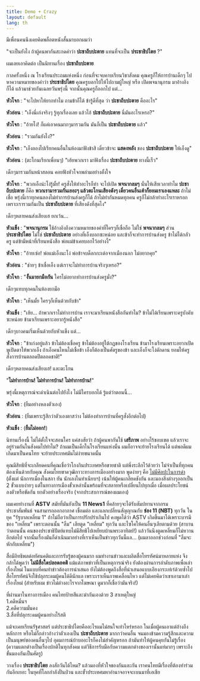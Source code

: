```yaml
---
title: Demo + Crazy
layout: default
lang: th
---
```


<p>มีเพื่อนคนนึงเคยคิดพล็อตหนังสั้นมาบอกผมว่า</p>
<p>"จะเป็นยังไง ถ้าผู้คนพากันสะกดคำว่า <strong>ปะชาถีบปะตาย</strong> แทนที่จะเป็น <strong>ประชาธิปไตย</strong> ?"</p>
<p>ผมเลยเอาคิดต่อ เป็นนิทานเรื่อง <strong>ปะชาถีบปะตาย</strong></p>
<p>กาลครั้งหนึ่ง ณ โรงเรียนประถมแห่งหนึ่ง ก่อนที่จะจบคาบเรียนวิชาสังคม คุณครูก็ให้การบ้านเด็กๆ ไปหาความหมายของคำว่า <strong>ประชาธิปไตย</strong> คุณครูบอกใบ้ให้ไปถามผู้ใหญ่ หรือ เปิดพจนานุกรม มาอ้างอิงก็ได้ แล้วมาช่วยกันเฉลยวันพรุ่งนี้ จากนั้นคุณครูก็ออกไป แต่...</p>
<p><strong>หัวโจก</strong> : "จะไปหาให้ยากทำไม ถามข้าก็ได้ ข้ารู้ดีที่สุด ว่า <strong>ปะชาถีบปะตาย</strong> คืออะไร"</p>
<p><strong>หัวอ่อน</strong> : "เอ็งนี่เก่งจริงๆ รู้ทุกเรื่องเลย แล้วไอ้ <strong>ปะชาถีบปะตาย</strong> นี่มันอะไรเหรอ?"</p>
<p><strong>หัวโจก</strong> : "อ้ายโง่! ก็แค่เอาคนมากๆมารวมกัน มันก็เป็น <strong>ปะชาถีบปะตาย</strong> แล้ว"</p>
<p><strong>หัวอ่อน</strong> : "รวมกันยังไง?"</p>
<p><strong>หัวโจก</strong> : "เอ็งลองไปเรียกคนอื่นในห้องมาฟังข้าสิ เดี๋ยวข้าจะ <strong>แสดงพลัง</strong> ของ <strong>ปะชาถีบปะตาย</strong> ให้เอ็งดู"</p>
<p><strong>หัวอ่อน</strong> : (ตะโกนเรียกเพื่อนๆ) "เฮ้ยพวกเรา มาฟังเรื่อง <strong>ปะชาถีบปะตาย</strong> ทางนี้เร็ว"</p>
<p>เด็กๆมารวมกันหน้าสลอน คอยฟังหัวโจกพล่ามอย่างตั้งใจ</p>
<p><strong>หัวโจก</strong> : "พวกเอ็งน่ะโง่รู้มั้ย! ครูสั่งให้ทำอะไรก็ทำ จะไปเปิด <strong>พจนากลมๆ</strong> นั่นให้เสียเวลาทำไม <strong>ปะชาถีบปะตาย</strong> ก็คือ <strong>พวกเรามารวมกันเยอะๆ แล้วตะโกนเสียงดังๆ เดี๋ยวคนอื่นเค้าก็ยอมเราเองแหละ</strong> ถ้าไม่เชื่อ พรุ่งนี้เราทุกคนลองไม่ทำการบ้านส่งครูก็ได้ ถ้าไม่ทำกันหมดทุกคน ครูก็ไม่กล้าทำอะไรเราหรอก เพราะเรารวมกันเป็น <strong>ปะชาถีบปะตาย</strong> ที่เสียงดังที่สุดไง"</p>
<p>เด็กๆหลายคนส่งเสียงเฮ ยกเว้น...</p>
<p><strong>หัวแข็ง</strong> : "<strong>พจนานุกรม</strong> ใช้อ้างอิงถึงความหมายของคำที่ใครๆก็เชื่อถือ ไม่ใช่ <strong>พจนากลมๆ</strong> ส่วน <strong>ประชาธิปไตย</strong> ไม่ใช่ <strong>ปะชาถีบปะตาย</strong> อย่างที่เอ็งบอกซะหน่อย และข้าก็จะทำการบ้านส่งครู ข้าไม่ได้กลัวครู แต่ข้ามีหน้าที่เรียนหนังสือ พ่อแม่ข้าเคยบอกไว้อย่างงี้"</p>
<p><strong>หัวโจก</strong> :  "อ้ายเซ่อ! พ่อแม่เอ็งนะโง่ พ่อข้าจบด็อกกะเต่อจากเมืองนอก ไม่อยากคุย"</p>
<p><strong>หัวอ่อน</strong> : "ช่ายๆ ข้าเชื่อเอ็ง แต่เราจะไม่ทำการบ้านจริงๆเหรอ?"</p>
<p><strong>หัวโจก</strong> :  "<strong>งั้นมายกมือกัน</strong> ใครไม่อยากทำการบ้านส่งครูมั่ง?"</p>
<p>เด็กๆแทบทุกคนในห้องยกมือ</p>
<p><strong>หัวโจก</strong> :  "เห็นมั้ย ใครๆก็เห็นด้วยกับข้า"</p>
<p><strong>หัวแข็ง</strong> : "เฮ้ย... ถ้าพวกเราไม่ทำการบ้าน เราจะมาเรียนหนังสือกันทำไม? ข้าไม่ได้เรียนเพราะครูบังคับซะหน่อย ข้ามาเรียนเพราะอยากรู้หนังสือ"</p>
<p>เด็กๆบางคนเริ่มเห็นด้วยกับหัวแข็ง แต่...</p>
<p><strong>หัวโจก</strong> :  "ข้าเก่งอยู่แล้ว ข้าไม่ต้องเชื่อครู ข้าไม่ต้องอยู่ใต้กฎของโรงเรียน ข้ามาโรงเรียนเพราะอยากเปิดหูเปิดตาให้พวกเอ็ง ถ้าเอ็งคนไหนไม่เชื่อข้า เอ็งก็ต้องเป็นศัตรูของข้า และเอ็งก็จะโง่ดักดาน ยอมให้ครูสั่งการบ้านตลอดปีตลอดชาติ!"</p>
<p>เด็กๆหลายคนส่งเสียงเฮ! และตะโกน</p>
<p>"<strong>ไม่ทำการบ้าน! ไม่ทำการบ้าน! ไม่ทำการบ้าน!</strong>"</p>
<p>พรุ่งนี้เหตุการณ์จะดำเนินต่อไปยังไง ไม่มีใครบอกได้ รู้แต่ว่าตอนนี้...</p>
<p><strong>หัวโจก</strong> : (ยิ้มอย่างหลงตัวเอง)</p>
<p><strong>หัวอ่อน</strong> : (ยิ้มเพราะรู้สึกว่าตัวเองตาสว่าง ไม่ต้องทำการบ้านที่ครูสั่งอีกต่อไป)</p>
<p><strong>หัวแข็ง</strong> : (<strong>ยิ้มไม่ออก!</strong>)</p>
<p>นิทานเรื่องนี้ ไม่ได้ตั้งใจจะสอนใคร แค่สงสัยว่า ถ้าผู้คนพากันใช้ <strong>เสรีภาพ</strong> อย่างไร้ขอบเขต แล้วเราจะอยู่ร่วมกันในสังคมไปทำไม? ถ้าผมเป็นเด็กในโรงเรียนแห่งนั้น ผมก็อาจจะย้ายโรงเรียนได้ แต่พอดีผมเกิดมาเป็นคนไทย จะย้ายประเทศมันไม่ง่ายขนาดนั้น</p>
<p>คุณมีสิทธิที่จะเกลียดคนที่คุณเชื่อว่าโกงกินประเทศหรือขายชาติ แต่พึ่งระลึกไว้ด้วยว่า ไม่จำเป็นที่ทุกคนต้องเห็นด้วยกับคุณ สังคมไทยขาดวุฒิภาวะทางการเมืองอย่างมาก พูดง่ายๆ คือ <a href="http://www.9dern.com/rsa/view.php?id=204" title="อ่าน ชัยวัฒน์ สถาอานันท์">ไม่มีศิลปะในการด่า</a> (ตั้งแต่ นักการเมืองในสภา ยัน นักเลงในทำเนียบฯ) เน้นให้ผู้คนเกลียดชังกัน และมองสิ่งต่างๆออกเป็น 2 ขั้วแบบง่ายๆ แต่ในทางการเมืองขั้วเหล่านั้นพร้อมที่จะสลายหรือเปลี่ยนไปทุกเมื่อ เมื่อผลประโยชน์ลงตัวหรือขัดกัน ยกตัวอย่างเรื่องจริง (จากประสบการณ์ของผมเอง)</p>
<p>ผมเคยทำงานที่ <strong>ASTV</strong> สมัยที่มันยังเป็น <strong>11 News1</strong> ที่คล้ายๆจะได้รับสัมปทานจากกรมประชาสัมพันธ์ จนสามารถออกอากาศ เชื่อมต่อ และแลกเปลี่ยนสัญญาณกับ <strong>ช่อง 11 (NBT)</strong> ทุกวัน ในยุค "รัฐบาลเหลี่ยม 1" ถ้าไม่ถือว่าเป็นการปรักปรำเกินไป คงพูดได้ว่า ASTV เกิดขึ้นมาได้เพราะบารมีของ "เหลี่ยม" เพราะตอนนั้น "ลิ้ม" เลียตูด "เหลี่ยม" ทุกวัน และไซโคให้คนอื่นๆเลียตามด้วย (สาบานว่าตอนนั้น คนของประชาธิปัตย์แทบไม่มีสิทธิไปเหยียบบ้านพระอาทิตย์!) แล้ววันนึงตูดเหลี่ยมก็ไม่หวานอีกต่อไป จากนั้นเรื่องมันก็ดำเนินมาอย่างที่เราเห็นเป็นข่าวทุกวันนี้แล... (ผมลาออกช่วงก่อนที่ "ลิ้มจะหักกับเหลี่ยม")</p>
<p>สื่อมีอิทธิพลต่อทัศนคติและการรับรู้ของผู้คนมาก ผมทำงานข่าวและผลิตสื่อโทรทัศน์มาหลายแห่ง จึงกล้าได้พูดว่า <strong>ไม่มีสื่อใดปลอดอคติ</strong> แม้แต่ภาพข่าวที่เป็นเหตุการณ์จริง ยังต้องผ่านการลำดับภาพเพื่อเล่าเรื่องใหม่ ในแบบที่คนทำข่าวต้องการนำเสนอ ยังไม่ต้องพูดถึงสื่อที่นำเสนอแบบเอียงกระเท่เร่ด้วยซ้ำไป สื่อโทรทัศน์จึงใช้ปลุกระดมผู้คนได้ดีนักแล เพราะเราเห็นภาพเคลื่อนไหว แต่ไม่เคยคิดว่าเขาเอามาเล่าเรื่องใหม่ (สำหรับผม ข่าวไม่ต่างอะไรจากโฆษณา ดูมากก็เชื่อว่ามันจริง!)</p>
<p>ที่ผ่านมาในทางการเมือง คนไทยป้ายสีและฆ่ากันเองด้วย 3 สาเหตุใหญ่<br>
1.คดีหมิ่นฯ<br>
2.คดีความมั่นคง<br>
3.สื่อที่ปลุกระดมผู้คนอย่างไร้สติ</p>
<p>แม้จะเคยเรียนรัฐศาสตร์ แต่ประชาธิปไตยคืออะไรผมไม่สนใจเท่าไหร่หรอก ในเมื่อผู้คนเอาแต่อ้างถึงหลักการ หรือไม่ก็กล่าวอ้างว่าตัวเองเป็น <strong>ปะชาถีบปะตาย</strong> มากกว่าคนอื่น จนมองข้ามความรู้สึกและความเป็นมนุษย์ของคนอื่นๆไป อุดมการณ์บ้าบออะไรก็คงไม่สำคัญหรอก ถ้ามันทำให้ผู้คนคุยกันไม่รู้เรื่อง (ความแตกต่างเป็นเรื่องปกติในทุกสังคม แต่วิธีการรับมือกับความแตกต่างของเรานั้นแย่มากๆ เพราะถึงขั้นมองกันเป็นศัตรู)</p>
<p>วางเรื่อง <strong>ประชาธิปไตย</strong> ลงสักวันได้ไหม? แล้วมองที่หัวใจของกันและกัน เราคนไทยมีเรื่องที่ต้องทำร่วมกันอีกเยอะ ในยุคที่โลกกำลังปั่นป่วน และขั้วประเทศมหาอำนาจอาจจะเบนมาที่เอเชีย</p>

